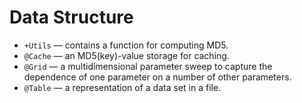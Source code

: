 # Data Structure

* `+Utils` — contains a function for computing MD5.
* `@Cache` — an MD5(key)-value storage for caching.
* `@Grid` — a multidimensional parameter sweep to capture the dependence of one
  parameter on a number of other parameters.
* `@Table` — a representation of a data set in a file.
